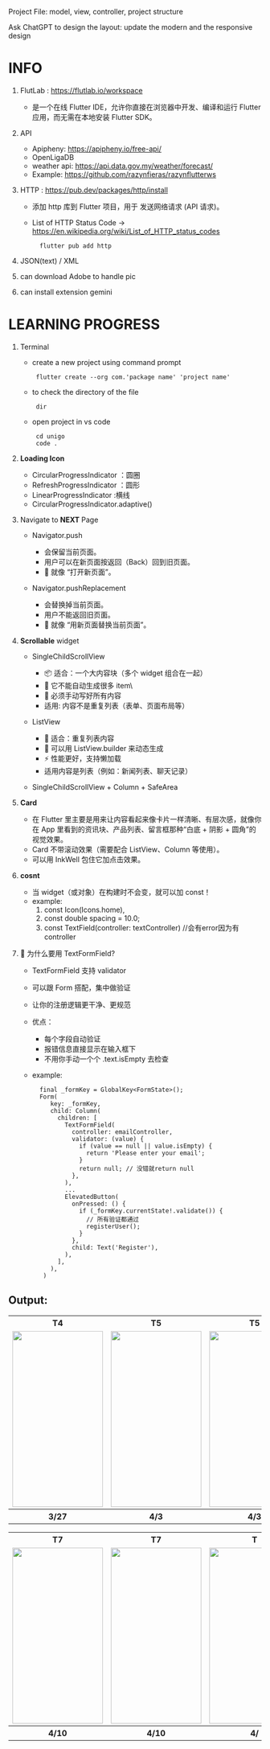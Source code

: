 Project File: model, view, controller, project structure

Ask ChatGPT to design the layout: update the modern and the responsive design

# INFO 
1. FlutLab : https://flutlab.io/workspace
   - 是一个在线 Flutter IDE，允许你直接在浏览器中开发、编译和运行 Flutter 应用，而无需在本地安装 Flutter SDK。

2. API
   - Apipheny: https://apipheny.io/free-api/
   - OpenLigaDB
   - weather api: https://api.data.gov.my/weather/forecast/
   - Example: https://github.com/razynfieras/razynflutterws

3. HTTP : https://pub.dev/packages/http/install
   -  添加 http 库到 Flutter 项目，用于 发送网络请求 (API 请求)。
   -  List of HTTP Status Code -> https://en.wikipedia.org/wiki/List_of_HTTP_status_codes  
   
            flutter pub add http

4. JSON(text) / XML

5. can download Adobe to handle pic
   
6. can install extension gemini
   
# LEARNING PROGRESS
1. Terminal
      -  create a new project using command prompt
        
              flutter create --org com.'package name' 'project name'
     
      -  to check the directory of the file
          
              dir

      -  open project in vs code
  
              cd unigo
              code .

2. **Loading Icon**
   - CircularProgressIndicator ：圆圈
   - RefreshProgressIndicator  ：圆形   
   - LinearProgressIndicator   :横线
   - CircularProgressIndicator.adaptive()
  
3. Navigate to **NEXT** Page
   - Navigator.push 
      - 会保留当前页面。
      - 用户可以在新页面按返回（Back）回到旧页面。
      - 🧠 就像 “打开新页面”。

   - Navigator.pushReplacement
        - 会替换掉当前页面。
        - 用户不能返回旧页面。
        - 🧠 就像 “用新页面替换当前页面”。

4. **Scrollable** widget
   - SingleChildScrollView
      - 📦 适合：一个大内容块（多个 widget 组合在一起）
      - 🔁 它不能自动生成很多 item\
      - 🔩 必须手动写好所有内容
      - 适用: 内容不是重复列表（表单、页面布局等）

   - ListView
      - 📄 适合：重复列表内容
      - 🔁 可以用 ListView.builder 来动态生成
      - ⚡ 性能更好，支持懒加载
      - 适用内容是列表（例如：新闻列表、聊天记录）
        
   - SingleChildScrollView + Column + SafeArea

5. **Card**
      - 在 Flutter 里主要是用来让内容看起来像卡片一样清晰、有层次感，就像你在 App 里看到的资讯块、产品列表、留言框那种“白底 + 阴影 + 圆角”的视觉效果。
      - Card 不带滚动效果（需要配合 ListView、Column 等使用）。
      - 可以用 InkWell 包住它加点击效果。

6.  **cosnt**
      - 当 widget（或对象）在构建时不会变，就可以加 const！
      - example:
         1. const Icon(Icons.home),
         2. const double spacing = 10.0;
         3. const TextField(controller: textController) //会有error因为有controller

7. 🚀 为什么要用 TextFormField?
   - TextFormField 支持 validator
   - 可以跟 Form 搭配，集中做验证
   - 让你的注册逻辑更干净、更规范
   -  优点：
        - 每个字段自动验证
        - 报错信息直接显示在输入框下
        - 不用你手动一个个 .text.isEmpty 去检查
   - example:
     
           final _formKey = GlobalKey<FormState>();
           Form(
              key: _formKey,
              child: Column(
                children: [
                  TextFormField(
                    controller: emailController,
                    validator: (value) {
                      if (value == null || value.isEmpty) {
                        return 'Please enter your email';
                      }
                      return null; // 没错就return null
                    },
                  ),
                  ...
                  ElevatedButton(
                    onPressed: () {
                      if (_formKey.currentState!.validate()) {
                        // 所有验证都通过
                        registerUser();
                      }
                    },
                    child: Text('Register'),
                  ),
                ],
              ),
            )

## Output:
<table>
  <tr>
    <th>T4</th>
    <th>T5</th>
    <th>T5</th>
    <th>T7</th>
  </tr>
  <tr>
    <td><img src="https://github.com/user-attachments/assets/826c62bd-a1c3-4dfc-bf65-eb56f5c49b21" width="180" height="350"></td>
    <td><img src="https://github.com/user-attachments/assets/1f45a692-8c3d-4cfe-8a5a-4fd6c8f24992" width="180" height="350"></td>
    <td><img src="https://github.com/user-attachments/assets/bc54923a-dc3c-4eea-9e4a-0df92759ac5b" width="180" height="350"></td>
    <td><img src="https://github.com/user-attachments/assets/7caf5603-1ca3-4439-83ba-eefed38721f6" width="180" height="350"></td>
  </tr>
  <tr>
    <th>3/27</th>
    <th>4/3</th>
    <th>4/3</th>
    <th>4/10</th>
  </tr>
</table>

<table>
  <tr>
    <th>T7</th>
    <th>T7</th>
    <th>T</th>
    <th>T</th>
  </tr>
  <tr>
    <td><img src="https://github.com/user-attachments/assets/b2192752-859b-4089-944b-43347bda7c0f" width="180" height="350"></td>
    <td><img src="https://github.com/user-attachments/assets/200d1a24-6d87-4f3b-9886-920c720167db" width="180" height="350"></td>
    <td><img src="" width="180" height="350"></td>
    <td><img src="" width="180" height="350"></td>
  </tr>
  <tr>
    <th>4/10</th>
    <th>4/10</th>
    <th>4/</th>
    <th>4/</th>
  </tr>
</table>
